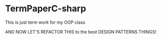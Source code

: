 # TermPaperC-sharp
This is just term work for my OOP class

AND NOW LET'S REFACTOR THIS to the best DESIGN PATTERNS THINGS!
